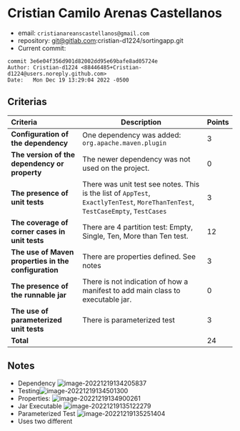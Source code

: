 # Cristian Camilo Arenas Castellanos

* email:  `cristianareanscastellanos@gmail.com`
* repository: git@gitlab.com:cristian-d1224/sortingapp.git
* Current commit:
```shell
commit 3e6e04f356d901d82002dd95e69bafe8ad05724e
Author: Cristian-d1224 <88446485+Cristian-d1224@users.noreply.github.com>
Date:   Mon Dec 19 13:29:04 2022 -0500
```

## Criterias
| Criteria                                             | Description                                                  | Points |
| :--------------------------------------------------- | ------------------------------------------------------------ | ------ |
| **Configuration of the dependency**                  | One dependency was added: `org.apache.maven.plugin`          | 3      |
| **The version of the dependency or property**        | The newer dependency was not used on the project.            | 0      |
| **The presence of unit tests**                       | There was unit test see notes. This is the list of `AppTest`, `ExactlyTenTest`, `MoreThanTenTest`, `TestCaseEmpty`, `TestCases` | 3      |
| **The coverage of corner cases in unit tests**       | There are 4 partition test: Empty, Single, Ten, More than Ten test. | 12     |
| **The use of Maven properties in the configuration** | There are properties defined. See notes                      | 3      |
| **The presence of the runnable jar**                 | There is not indication of how a manifest to add main class to executable jar. | 0      |
| **The use of parameterized unit tests**              | There is parameterized test                                  | 3      |
| **Total**                                            |                                                              | 24     |

## Notes

* Dependency ![image-20221219134205837](/home/juancardona/Workbench/java-deep-epam-2022-23/images/image-20221219134205837.png)
* Testing![image-20221219134501300](/home/juancardona/Workbench/java-deep-epam-2022-23/images/image-20221219134501300.png)
* Properties: ![image-20221219134900261](/home/juancardona/Workbench/java-deep-epam-2022-23/images/image-20221219134900261.png)
* Jar Executable ![image-20221219135122279](/home/juancardona/Workbench/java-deep-epam-2022-23/images/image-20221219135122279.png)
* Parameterized Test ![image-20221219135251404](/home/juancardona/Workbench/java-deep-epam-2022-23/images/image-20221219135251404.png)
* Uses two different 

